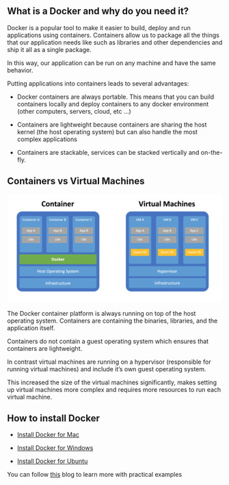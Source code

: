 ## What is a Docker and why do you need it?

Docker is a popular tool to make it easier to build, deploy and run applications using containers. Containers allow us to package all the things that our application needs like such as libraries and other dependencies and ship it all as a single package.

In this way, our application can be run on any machine and have the same behavior.

Putting applications into containers leads to several advantages:

 * Docker containers are always portable. This means that you can build containers locally and deploy containers to any docker environment (other computers, servers, cloud, etc …)

 * Containers are lightweight because containers are sharing the host kernel (the host operating system) but can also handle the most complex applications

 * Containers are stackable, services can be stacked vertically and on-the-fly.

## Containers vs Virtual Machines

  ![Containers vs Virtual Machines](./images/CV.PNG)

The Docker container platform is always running on top of the host operating system. Containers are containing the binaries, libraries, and the application itself.

Containers do not contain a guest operating system which ensures that containers are lightweight.

In contrast virtual machines are running on a hypervisor (responsible for running virtual machines) and include it’s own guest operating system.

This increased the size of the virtual machines significantly, makes setting up virtual machines more complex and requires more resources to run each virtual machine.

## How to install Docker

* [Install Docker for Mac](https://docs.docker.com/docker-for-mac/install/)

* [Install Docker for Windows](https://docs.docker.com/docker-for-windows/install/)

* [Install Docker for Ubuntu](https://docs.docker.com/engine/install/ubuntu/)

You can follow [this](https://medium.com/codingthesmartway-com-blog/docker-beginners-guide-part-1-images-containers-6f3507fffc98) blog to learn more with practical examples






